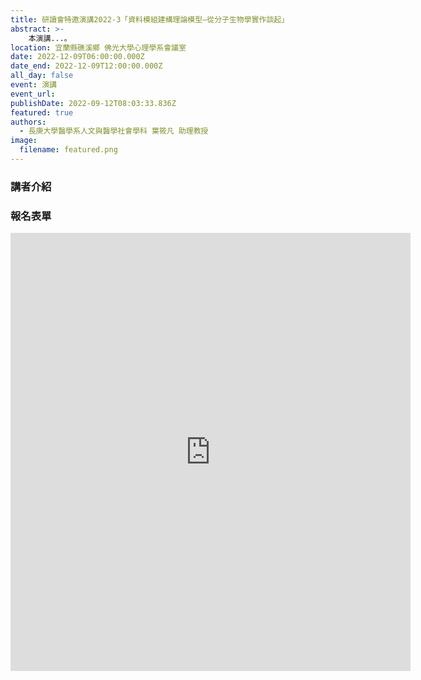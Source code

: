 ```yaml
---
title: 研讀會特邀演講2022-3「資料模組建構理論模型—從分子生物學實作談起」
abstract: >-
    本演講...。
location: 宜蘭縣礁溪鄉 佛光大學心理學系會議室  
date: 2022-12-09T06:00:00.000Z
date_end: 2022-12-09T12:00:00.000Z
all_day: false
event: 演講
event_url: 
publishDate: 2022-09-12T08:03:33.836Z
featured: true
authors:
  - 長庚大學醫學系人文與醫學社會學科 葉筱凡 助理教授
image:
  filename: featured.png
---
```


### 講者介紹


### 報名表單

<iframe src="https://docs.google.com/forms/d/e/1FAIpQLSd27NgzcORwhViCqub3a0d_Wt231Gqko99XJqs3PmvIEQZT-w/viewform?embedded=true" width="640" height="701" frameborder="0" marginheight="0" marginwidth="0">載入中…</iframe>